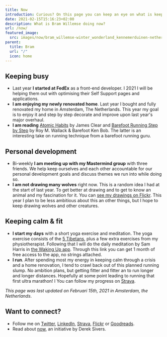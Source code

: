 ```yaml
---
title: Now
introduction: Curious? On this page you can keep an eye on what is keeping me busy right now.
date: 2021-02-15T15:16:23+02:00
description: What is Bram Willemse doing now?
url: /now/
featured_image:
  src: images/now/bram_willemse-winter_wonderland_kennemerduinen-netherlands.jpeg
parent:
  title: Bram
  url: "/"
  icon: home
---
```


## Keeping busy

- Last year **I started at FedEx** as a front-end developer. I 2021 I will be helping them out with optimising their Self Support pages and applications.
- **I am enjoying my newly renovated home**. Last year I bought and fully renovated my home in Amsterdam, The Netherlands. This year my goal is to enjoy it and step by step decorate and improve upon last year's major overhaul.
- **I am reading** [Atomic Habits](https://www.goodreads.com/book/show/44453047-the-longing-for-less "Read about Atomic Habits: An Easy & Proven Way to Build Good Habits & Break Bad Ones by James Clear on GoodReads") by James Clear and [Barefoot Running Step by Step](https://www.goodreads.com/book/show/10061242-barefoot-running-step-by-step "Read about Barefoot Running Step by Step") by Roy M. Wallack &amp; Barefoot Ken Bob. The latter is an interesting take on running technique from a barefoot running guru.

## Personal development

- Bi-weekly **I am meeting up with my Mastermind group** with three friends. We help keep ourselves and each other accountable for our personal development goals and discuss themes we run into while doing so.
- **I am not drawing many wolves** right now. This is a random idea I had at the start of last year. To get better at drawing and to get to know an animal and my fascination for it. You can [see my drawings on Flickr](https://www.flickr.com/photos/bramwillemse/albums/72157713134882542). This year I plan to be less ambitious about this an other things, but I hope to keep drawing wolves and other creatures.

## Keeping calm & fit

- **I start my days** with a short yoga exercise and meditation. The yoga exercise consists of the [5 Tibetans](https://en.wikipedia.org/wiki/Five_Tibetan_Rites "Read more about the Five Tibetan Rites on Wikipedia"), plus a few extra exercises from my physiotherapist. Following that I will do the daily meditation by Sam Harris in [the Waking Up app](https://share.wakingup.com/2abce0e26219 "Check out the Waking Up app"). Through this link you can get 1 month of free access to the app, no strings attached.
- **I run**. After spending most my energy in keeping calm through a crisis and a home renovation, I tend to crawl back out of this planned running slump. No ambition plans, but getting fitter and fitter an to run longer and longer distances. Hopefully at some point leading to running that first ultra marathon! I You can follow my progress on [Strava](https://strava.com/athletes/bramwillemse "Follow my training progress on Strava").

*This page was last updated on <time datetime="2021-02-15T15:16:23+02:00">Februari 15th, 2021</time> in Amsterdam, the Netherlands*.

## Want to connect?

- Follow me on [Twitter](https://twitter.com/bramwillemse "Follow or contact me on Twitter"), [LinkedIn](https://linkedin.com/in/bramwillemse "Check out my profile and CV on LinkedIn"), [Strava](https://strava.com/athletes/bramwillemse "Follow my training progress on Strava"), [Flickr](https://flickr.com/bramwillemse "Explore my photos on Flickr") or [Goodreads](https://www.goodreads.com/bramwillemse "See what I read on my GoodReads profile").
- Read about <a href="https://nownownow.com/about">now</a>, an initiative by Derek Sivers.

